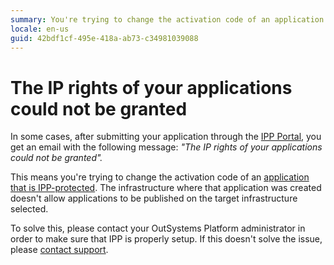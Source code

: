 ```yaml
---
summary: You're trying to change the activation code of an application that is IPP-protected. Contact your OutSystems Platform administrator, or OutSystems support.
locale: en-us
guid: 42bdf1cf-495e-418a-ab73-c34981039088
---
```


# The IP rights of your applications could not be granted

In some cases, after submitting your application through the [IPP Portal](http://www.outsystems.com/IPP/), you get an email with the following message: *"The IP rights of your applications could not be granted".*

This means you're trying to change the activation code of an [application that is IPP-protected](https://success.outsystems.com/Support/Enterprise_Customers/Licensing/Intellectual_Property_Protection_(IPP)). The infrastructure where that application was created doesn't allow applications to be published on the target infrastructure selected.

To solve this, please contact your OutSystems Platform administrator in order to make sure that IPP is properly setup. If this doesn't solve the issue, please [contact support](https://success.outsystems.com/Support/Enterprise_Customers/OutSystems_Support/01_Contact_OutSystems_technical_support).


